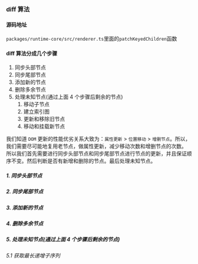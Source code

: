 ### diff 算法

#### 源码地址

`packages/runtime-core/src/renderer.ts`里面的`patchKeyedChildren`函数

#### diff 算法分成几个步骤

1. 同步头部节点
2. 同步尾部节点
3. 添加新的节点
4. 删除多余节点
5. 处理未知节点(通过上面 4 个步骤后剩余的节点)
   1. 移动子节点
   2. 建立索引图
   3. 更新和移除旧节点
   4. 移动和挂载新节点

我们知道 `DOM` 更新的性能优劣关系大致为：`属性更新` > `位置移动` > `增删节点`。所以，我们需要尽可能地复用老节点，做属性更新，减少移动次数和增删节点的次数。
所以我们首先需要进行同步头部节点和同步尾部节点进行节点的更新，并且保证顺序不变。然后判断是否有新增和删除的节点。最后处理未知节点。

##### 1. 同步头部节点

##### 2. 同步尾部节点

##### 3. 添加新的节点

##### 4. 删除多余节点

##### 5. 处理未知节点(通过上面 4 个步骤后剩余的节点)

###### 5.1 获取最长递增子序列
